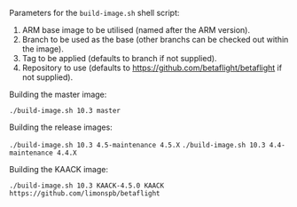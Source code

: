 
Parameters for the `build-image.sh` shell script:

1. ARM base image to be utilised (named after the ARM version).
2. Branch to be used as the base (other branchs can be checked out within the image).
3. Tag to be applied (defaults to branch if not supplied).
4. Repository to use (defaults to https://github.com/betaflight/betaflight if not supplied).

Building the master image:

```./build-image.sh 10.3 master```

Building the release images:

```./build-image.sh 10.3 4.5-maintenance 4.5.X```
```./build-image.sh 10.3 4.4-maintenance 4.4.X```

Building the KAACK image:

```./build-image.sh 10.3 KAACK-4.5.0 KAACK https://github.com/limonspb/betaflight```

